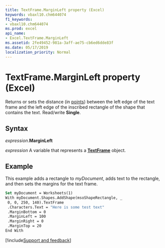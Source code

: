 ```yaml
---
title: TextFrame.MarginLeft property (Excel)
keywords: vbaxl10.chm644074
f1_keywords:
- vbaxl10.chm644074
ms.prod: excel
api_name:
- Excel.TextFrame.MarginLeft
ms.assetid: 2fe49452-981a-3aff-ae75-cb6ed6dde83f
ms.date: 05/17/2019
localization_priority: Normal
---
```



# TextFrame.MarginLeft property (Excel)

Returns or sets the distance (in [points](../language/glossary/vbe-glossary.md#point)) between the left edge of the text frame and the left edge of the inscribed rectangle of the shape that contains the text. Read/write **Single**.


## Syntax

_expression_.**MarginLeft**

_expression_ A variable that represents a **[TextFrame](Excel.TextFrame.md)** object.


## Example

This example adds a rectangle to _myDocument_, adds text to the rectangle, and then sets the margins for the text frame.

```vb
Set myDocument = Worksheets(1) 
With myDocument.Shapes.AddShape(msoShapeRectangle, _ 
 0, 0, 250, 140).TextFrame 
 .Characters.Text = "Here is some test text" 
 .MarginBottom = 0 
 .MarginLeft = 100 
 .MarginRight = 0 
 .MarginTop = 20 
End With
```




[!include[Support and feedback](~/includes/feedback-boilerplate.md)]